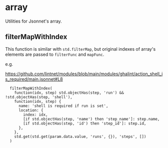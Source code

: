 # array

Utilities for Jsonnet's array.

## filterMapWithIndex

This function is similar with `std.filterMap`, but original indexes of array's elements are passed to `filterFunc` and `mapFunc`.

e.g.

https://github.com/lintnet/modules/blob/main/modules/ghalint/action_shell_is_required/main.jsonnet#L8

```jsonnet
  filterMapWithIndex(
    function(idx, step) std.objectHas(step, 'run') && !std.objectHas(step, 'shell'),
    function(idx, step) {
      name: 'shell is required if run is set',
      location: {
        index: idx,
        [if std.objectHas(step, 'name') then 'step_name']: step.name,
        [if std.objectHas(step, 'id') then 'step_id']: step.id,
      },
    },
    std.get(std.get(param.data.value, 'runs', {}), 'steps', [])
  )
```
